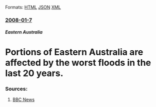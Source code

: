 
Formats: [HTML](/news/2008/01/7/portions-of-eastern-australia-are-affected-by-the-worst-floods-in-the-last-20-years.html)  [JSON](/news/2008/01/7/portions-of-eastern-australia-are-affected-by-the-worst-floods-in-the-last-20-years.json)  [XML](/news/2008/01/7/portions-of-eastern-australia-are-affected-by-the-worst-floods-in-the-last-20-years.xml)  

### [2008-01-7](/news/2008/01/7/index.md)

##### Eastern Australia
#  Portions of Eastern Australia are affected by the worst floods in the last 20 years. 




### Sources:

1. [BBC News](http://news.bbc.co.uk/2/hi/asia-pacific/7174377.stm)
